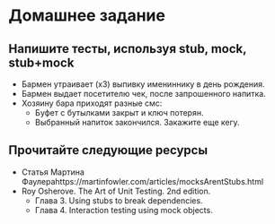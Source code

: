 # Домашнее задание

## Напишите тесты, используя stub, mock, stub+mock
  * Бармен утраивает (x3) выпивку имениннику в день рождения.
  * Бармен выдает посетителю чек, после запрошенного напитка.
  * Хозяину бара приходят разные смс:
    - Буфет с бутылками закрыт и ключ потерян.
    - Выбранный напиток закончился. Закажите еще кегу.
    
## Прочитайте следующие ресурсы
  * Статья Мартина Фаулераhttps://martinfowler.com/articles/mocksArentStubs.html
  * Roy Osherove. The Art of Unit Testing. 2nd edition.   
    - Глава 3. Using stubs to break dependencies.
    - Глава 4. Interaction testing using mock objects.
  

